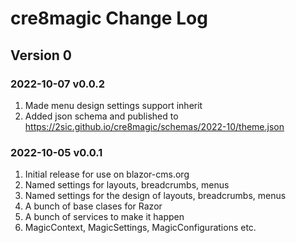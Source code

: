 # cre8magic Change Log

## Version 0

### 2022-10-07 v0.0.2

1. Made menu design settings support inherit
1. Added json schema and published to https://2sic.github.io/cre8magic/schemas/2022-10/theme.json

### 2022-10-05 v0.0.1

1. Initial release for use on blazor-cms.org
1. Named settings for layouts, breadcrumbs, menus
1. Named settings for the design of layouts, breadcrumbs, menus
1. A bunch of base clases for Razor
1. A bunch of services to make it happen
1. MagicContext, MagicSettings, MagicConfigurations etc.